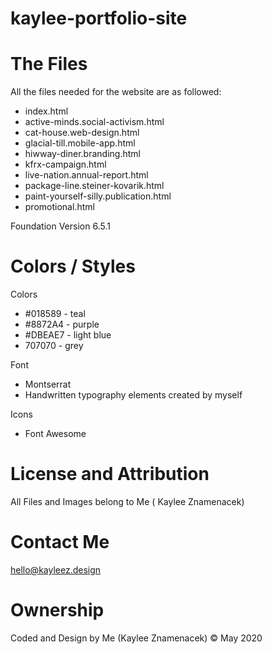 # kaylee-portfolio-site
# The Files
<p>All the files needed for the website are as followed:</p>
<ul>
<li>index.html</li>
<li>active-minds.social-activism.html</li>
<li>cat-house.web-design.html</li>
<li>glacial-till.mobile-app.html</li>
<li>hiwway-diner.branding.html</li>
<li>kfrx-campaign.html</li>
<li>live-nation.annual-report.html</li>
<li>package-line.steiner-kovarik.html</li>
<li>paint-yourself-silly.publication.html</li>
<li>promotional.html</li>
</ul>
<p> Foundation Version 6.5.1</p>


# Colors / Styles
<p>Colors</p>
<ul>
<li> #018589 - teal</li> 
<li>#8872A4 - purple </li> 
<li>#DBEAE7 - light blue</li>
<li>707070 - grey</li>
</ul>
<p>Font</p>
<ul>
<li>Montserrat</li>
<li> Handwritten typography elements created by myself</li>
</ul>
<p>Icons</p>
<ul>
  <li>Font Awesome</li>
 </ul>

# License and Attribution
<p>All Files and Images belong to Me ( Kaylee Znamenacek)</p>

# Contact Me
<a href="mailto:hello@kayleez.design">hello@kayleez.design</a>

# Ownership
<p>Coded and Design by Me (Kaylee Znamenacek) &copy; May 2020</p>